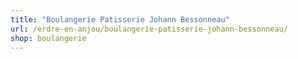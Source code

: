 ```yaml
---
title: "Boulangerie Patisserie Johann Bessonneau"
url: /erdre-en-anjou/boulangerie-patisserie-johann-bessonneau/
shop: boulangerie
---
```

